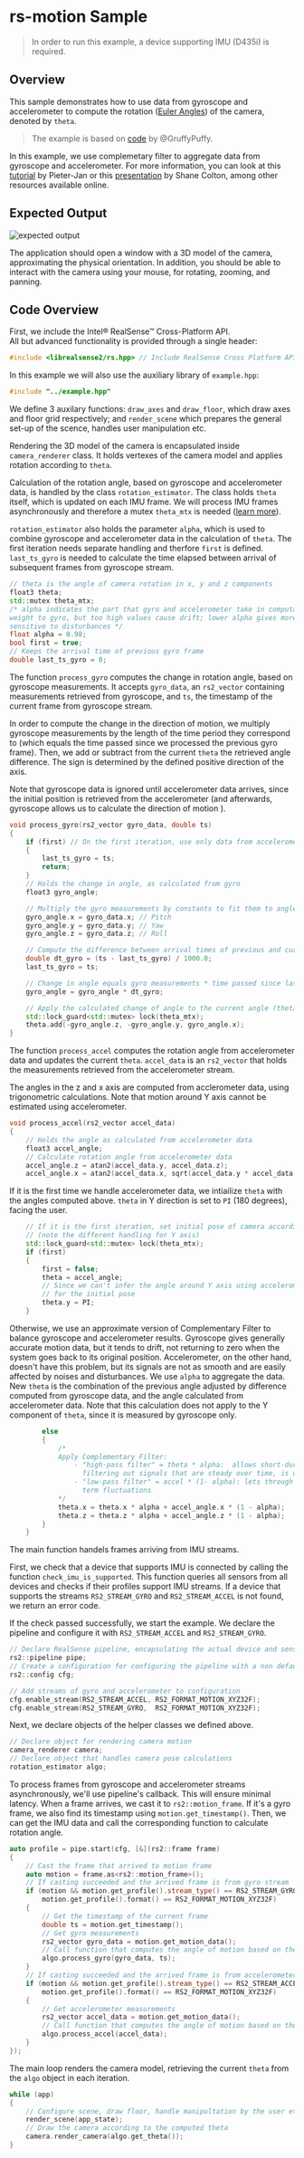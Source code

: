 # rs-motion Sample

> In order to run this example, a device supporting IMU (D435i) is required.

## Overview
This sample demonstrates how to use data from gyroscope and accelerometer to compute the rotation ([Euler Angles](https://en.wikipedia.org/wiki/Euler_angles)) of the camera, denoted by `theta`.

> The example is based on [code](https://github.com/GruffyPuffy/imutest) by @GruffyPuffy.

In this example, we use complemetary filter to aggregate data from gyroscope and accelerometer. For more information, you can look at this [tutorial](http://www.pieter-jan.com/node/11) by Pieter-Jan or this [presentation](https://github.com/jcarrus/MakeMITSelfBalancingRobot/blob/master/segspecs/filter.pdf) by Shane Colton, among other resources available online.

## Expected Output
![expected output](https://raw.githubusercontent.com/wiki/IntelRealSense/librealsense/res/imu.gif)

The application should open a window with a 3D model of the camera, approximating the physical orientation. In addition, you should be able to interact with the camera using your mouse, for rotating, zooming, and panning.

## Code Overview

First, we include the Intel® RealSense™ Cross-Platform API.  
All but advanced functionality is provided through a single header:
```cpp
#include <librealsense2/rs.hpp> // Include RealSense Cross Platform API
```

In this example we will also use the auxiliary library of `example.hpp`:
```cpp
#include "../example.hpp"    
```

We define 3 auxilary functions: `draw_axes` and `draw_floor`, which draw axes and floor grid respectively; and `render_scene` which prepares the general set-up of the scence, handles user manipulation etc.

Rendering the 3D model of the camera is encapsulated inside `camera_renderer` class. It holds vertexes of the camera model and applies rotation according to `theta`.

Calculation of the rotation angle, based on gyroscope and accelerometer data, is handled by the class `rotation_estimator`.
The class holds `theta` itself, which is updated on each IMU frame. We will process IMU frames asynchronously and therefore a mutex `theta_mtx` is needed ([learn more](https://github.com/IntelRealSense/librealsense/tree/master/examples/callback)).

`rotation_estimator` also holds the parameter `alpha`, which is used to combine gyroscope and accelerometer data in the calculation of `theta`.
The first iteration needs separate handling and therfore `first` is defined.
`last_ts_gyro` is needed to calculate the time elapsed between arrival of subsequent frames from gyroscope stream.
```cpp
// theta is the angle of camera rotation in x, y and z components
float3 theta;
std::mutex theta_mtx;
/* alpha indicates the part that gyro and accelerometer take in computation of theta; higher alpha gives more
weight to gyro, but too high values cause drift; lower alpha gives more weight to accelerometer, which is more
sensitive to disturbances */
float alpha = 0.98;
bool first = true;
// Keeps the arrival time of previous gyro frame
double last_ts_gyro = 0;
```


The function `process_gyro` computes the change in rotation angle, based on gyroscope measurements. It accepts `gyro_data`, an `rs2_vector` containing measurements retrieved from gyroscope, and `ts`, the timestamp of the current frame from gyroscope stream.

In order to compute the change in the direction of motion, we multiply gyroscope measurements by the length of the time period they correspond to (which equals the time passed since we processed the previous gyro frame). Then, we add or subtract from the current `theta` the retrieved angle difference. The sign is determined by the defined positive direction of the axis.

Note that gyroscope data is ignored until accelerometer data arrives, since the initial position is retrieved from the accelerometer (and afterwards, gyroscope allows us to calculate the direction of motion ).

```cpp
void process_gyro(rs2_vector gyro_data, double ts)
{
    if (first) // On the first iteration, use only data from accelerometer to set the camera's initial position
    {
        last_ts_gyro = ts;
        return;
    }
    // Holds the change in angle, as calculated from gyro
    float3 gyro_angle;

    // Multiply the gyro measurements by constants to fit them to angles in reality
    gyro_angle.x = gyro_data.x; // Pitch
    gyro_angle.y = gyro_data.y; // Yaw
    gyro_angle.z = gyro_data.z; // Roll

    // Compute the difference between arrival times of previous and current gyro frames
    double dt_gyro = (ts - last_ts_gyro) / 1000.0;
    last_ts_gyro = ts;

    // Change in angle equals gyro measurements * time passed since last measurement
    gyro_angle = gyro_angle * dt_gyro;

    // Apply the calculated change of angle to the current angle (theta)
    std::lock_guard<std::mutex> lock(theta_mtx);
	theta.add(-gyro_angle.z, -gyro_angle.y, gyro_angle.x);
}
```


The function `process_accel` computes the rotation angle from accelerometer data and updates the current `theta`. `accel_data` is an `rs2_vector` that holds the measurements retrieved from the accelerometer stream.

The angles in the z and x axis are computed from acclerometer data, using trigonometric calculations. Note that motion around Y axis cannot be estimated using accelerometer.
```cpp
void process_accel(rs2_vector accel_data)
{
    // Holds the angle as calculated from accelerometer data
    float3 accel_angle;
    // Calculate rotation angle from accelerometer data
    accel_angle.z = atan2(accel_data.y, accel_data.z);
    accel_angle.x = atan2(accel_data.x, sqrt(accel_data.y * accel_data.y + accel_data.z * accel_data.z));
```


If it is the first time we handle accelerometer data, we intiailize `theta` with the angles computed above. `theta` in Y direction is set to `PI` (180 degrees), facing the user.
```cpp
    // If it is the first iteration, set initial pose of camera according to accelerometer data
    // (note the different handling for Y axis)
    std::lock_guard<std::mutex> lock(theta_mtx);
    if (first)
    {
        first = false;
        theta = accel_angle;
        // Since we can't infer the angle around Y axis using accelerometer data, we'll use PI as a convetion
        // for the initial pose
        theta.y = PI;
    }
```


Otherwise, we use an approximate version of Complementary Filter to balance gyroscope and accelerometer results. Gyroscope gives generally accurate motion data, but it tends to drift, not returning to zero when the system goes back to its original position. Accelerometer, on the other hand, doesn't have this problem, but its signals are not as smooth and are easily affected by noises and disturbances. We use `alpha` to aggregate the data. New `theta` is the combination of the previous angle adjusted by difference computed from gyroscope data, and the angle calculated from accelerometer data. Note that this calculation does not apply to the Y component of `theta`, since it is measured by gyroscope only.
```cpp
        else
        {
            /* 
            Apply Complementary Filter:
                - "high-pass filter" = theta * alpha:  allows short-duration signals to pass through while
                  filtering out signals that are steady over time, is used to cancel out drift.
                - "low-pass filter" = accel * (1- alpha): lets through long term changes, filtering out short
                  term fluctuations 
            */
            theta.x = theta.x * alpha + accel_angle.x * (1 - alpha);
            theta.z = theta.z * alpha + accel_angle.z * (1 - alpha);
        }
    }
```


The main function handels frames arriving from IMU streams.

First, we check that a device that supports IMU is connected by calling the function `check_imu_is_supported`. This function queries all sensors from all devices and checks if their profiles support IMU streams. If a device that supports the streams `RS2_STREAM_GYRO` and `RS2_STREAM_ACCEL` is not found, we return an error code.

If the check passed successfully, we start the example. We declare the pipeline and configure it with `RS2_STREAM_ACCEL` and `RS2_STREAM_GYRO`.
```cpp
// Declare RealSense pipeline, encapsulating the actual device and sensors
rs2::pipeline pipe;
// Create a configuration for configuring the pipeline with a non default profile
rs2::config cfg;

// Add streams of gyro and accelerometer to configuration
cfg.enable_stream(RS2_STREAM_ACCEL, RS2_FORMAT_MOTION_XYZ32F);
cfg.enable_stream(RS2_STREAM_GYRO,  RS2_FORMAT_MOTION_XYZ32F);
```

Next, we declare objects of the helper classes we defined above.
```cpp
// Declare object for rendering camera motion
camera_renderer camera;
// Declare object that handles camera pose calculations
rotation_estimator algo;
```


To process frames from gyroscope and accelerometer streams asynchronously, we'll use pipeline's callback. This will ensure minimal latency. When a frame arrives, we cast it to `rs2::motion_frame`. If it's a gyro frame, we also find its timestamp using `motion.get_timestamp()`. Then, we can get the IMU data and call the corresponding function to calculate rotation angle.
```cpp
auto profile = pipe.start(cfg, [&](rs2::frame frame)
{
    // Cast the frame that arrived to motion frame
    auto motion = frame.as<rs2::motion_frame>();
    // If casting succeeded and the arrived frame is from gyro stream
    if (motion && motion.get_profile().stream_type() == RS2_STREAM_GYRO && 
    	motion.get_profile().format() == RS2_FORMAT_MOTION_XYZ32F)
    {
        // Get the timestamp of the current frame
        double ts = motion.get_timestamp();
        // Get gyro measurements
        rs2_vector gyro_data = motion.get_motion_data();
        // Call function that computes the angle of motion based on the retrieved data
        algo.process_gyro(gyro_data, ts);
    }
    // If casting succeeded and the arrived frame is from accelerometer stream
    if (motion && motion.get_profile().stream_type() == RS2_STREAM_ACCEL && 
    	motion.get_profile().format() == RS2_FORMAT_MOTION_XYZ32F)
    {
        // Get accelerometer measurements
        rs2_vector accel_data = motion.get_motion_data();
        // Call function that computes the angle of motion based on the retrieved data
        algo.process_accel(accel_data);
    }
});
```


The main loop renders the camera model, retrieving the current `theta` from the `algo` object in each iteration.
```cpp
while (app)
{
    // Configure scene, draw floor, handle manipultation by the user etc.
    render_scene(app_state);
    // Draw the camera according to the computed theta
    camera.render_camera(algo.get_theta());
}
```
